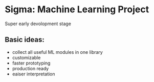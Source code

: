 # Sigma: Machine Learning Project
 Super early devolopment stage

 
## Basic ideas:
* collect all useful ML modules in one library
* customizable
* faster prototyping
* production ready
* eaiser interpretation

